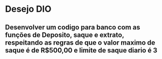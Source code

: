# Desejo DIO
## Desenvolver um codigo para banco com as funções de Deposito, saque e extrato, respeitando as regras de que o valor maximo de saque é de R$500,00 e limite de saque diario é 3

